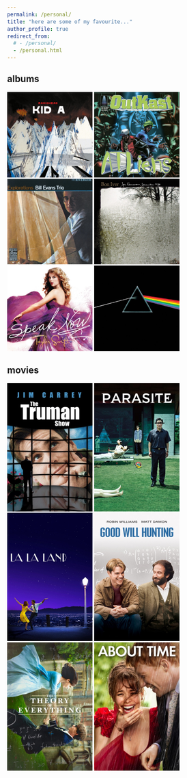 ```yaml
---
permalink: /personal/
title: "here are some of my favourite..."
author_profile: true
redirect_from: 
  # - /personal/
  - /personal.html
---
```


## albums
<!-- ![book](/images/albums/kid_a.jpeg) ![book](/images/albums/atliens.jpg) -->
<img src="/images/albums/kid_a.jpeg" width="200" height="200"> <img src="/images/albums/atliens.jpg" width="200" height="200"> <img src="/images/albums/explorations.jpg" width="200" height="200"> 
<img src="/images/albums/for_emma.jpg" width="200" height="200"> <img src="/images/albums/speak_now.jpg" width="200" height="200"> <img src="/images/albums/dsotm.jpg" width="200" height="200">

## movies
<img src="/images/movies/truman.jpg" width="200"> <img src="/images/movies/parasite.jpg" width="200"> <img src="/images/movies/lalaland.jpeg" width="200">
<img src="/images/movies/gwh.jpg" width="200"> <img src="/images/movies/theory.jpg" width="200"> <img src="/images/movies/about_time.jpg" width="200">